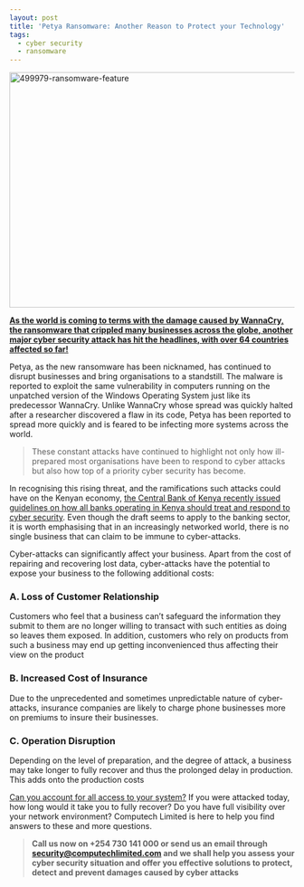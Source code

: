 ```yaml
---
layout: post
title: 'Petya Ransomware: Another Reason to Protect your Technology'
tags: 
  - cyber security
  - ransomware
---
```

<img class="aligncenter size-full wp-image-228" src="http://blog.computechlimited.com/wp-content/uploads/2017/06/499979-ransomware-feature.jpg" alt="499979-ransomware-feature" width="740" height="416" />

**[As the world is coming to terms with the damage caused by WannaCry, the ransomware that crippled many businesses across the globe, another major cyber security attack has hit the headlines, with over 64 countries affected so far!](http://www.bbc.com/news/technology-40416611)**

Petya, as the new ransomware has been nicknamed, has continued to disrupt businesses and bring organisations to a standstill. The malware is reported to exploit the same vulnerability in computers running on the unpatched version of the Windows Operating System just like its predecessor WannaCry. Unlike WannaCry whose spread was quickly halted after a researcher discovered a flaw in its code, Petya has been reported to spread more quickly and is feared to be infecting more systems across the world.

> These constant attacks have continued to highlight not only how ill-prepared most organisations have been to respond to cyber attacks but also how top of a priority cyber security has become.

In recognising this rising threat, and the ramifications such attacks could have on the Kenyan economy, [the Central Bank of Kenya recently issued guidelines on how all banks operating in Kenya should treat and respond to cyber security](https://www.centralbank.go.ke/2017/06/20/draft-cbk-guidance-note-on-cyber-risk-june-2017/). Even though the draft seems to apply to the banking sector, it is worth emphasising that in an increasingly networked world, there is no single business that can claim to be immune to cyber-attacks.

Cyber-attacks can significantly affect your business. Apart from the cost of repairing and recovering lost data, cyber-attacks have the potential to expose your business to the following additional costs:

### A. Loss of Customer Relationship
Customers who feel that a business can’t safeguard the information they submit to them are no longer willing to transact with such entities as doing so leaves them exposed. In addition, customers who rely on products from such a business may end up getting inconvenienced thus affecting their view on the product

### B. Increased Cost of Insurance
Due to the unprecedented and sometimes unpredictable nature of cyber-attacks, insurance companies are likely to charge phone businesses more on premiums to insure their businesses.

### C. Operation Disruption
Depending on the level of preparation, and the degree of attack, a business may take longer to fully recover and thus the prolonged delay in production. This adds onto the production costs

[Can you account for all access to your system?](http://www.computechlimited.com/AccessControl.html) If you were attacked today, how long would it take you to fully recover? Do you have full visibility over your network environment? Computech Limited is here to help you find answers to these and more questions. 

> **Call us now on +254 730 141 000 or send us an email through security@computechlimited.com and we shall help you assess your cyber security situation and offer you effective solutions to protect, detect and prevent damages caused by cyber attacks**